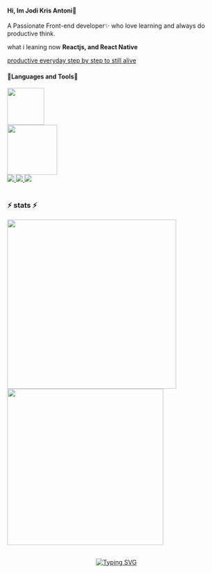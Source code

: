 <h4 align="left"> Hi, Im Jodi Kris Antoni👋 </h4>

A Passionate Front-end developer✨ who love learning and always do productive think.

what i leaning now <b>Reactjs, and React Native</b>

<p><u>productive everyday step by step to still alive</u></p>

<h4 align="left"> 🔭Languages and Tools🔭</h4>
<div align="left">
  <a href="https://skillicons.dev">
    <img width="85px" src="https://skillicons.dev/icons?i=js,html,css"/><br>
    <img width="115px" src="https://skillicons.dev/icons?i=vscode,figma,git,bootstrap"/>
  </a>

</div>
<div align="left">
  <a href="mailto: jody201542@gmail.com" target="_blank"> 
    <img src=	"https://img.shields.io/badge/Gmail-D14836?style=for-the-badge&logo=gmail&logoColor=white" />
  </a>
  <a href="https://www.instagram.com/jody_krisantoni?" target="_blank">
    <img src=	"https://img.shields.io/badge/Instagram-E4405F?style=for-the-badge&logo=instagram&logoColor=white" />
  </a>
  <a href="https://github.com/Jodikrisantoni" target="_blank">
    <img src=	"https://img.shields.io/badge/GitHub-100000?style=for-the-badge&logo=github&logoColor=white" />
  </a>
</div>

<br/>

<h3 align="left">⚡ stats ⚡</h3>
<p display="inline-box">
  <img width="390px" src="https://github-readme-stats.vercel.app/api?username=jodikrisantoni&show_icons=true&theme=radical">
  <img width="360px" src="https://github-readme-stats.vercel.app/api/top-langs/?username=jodikrisantoni&langs_count=8&layout=compact&size_weight=0.5&count_weight=0.5&theme=radical">
</p>

<br/>
<div align="center">
  <a href="https://git.io/typing-svg">
    <img src="https://readme-typing-svg.demolab.com?font=Fira+Code&pause=1000&width=435&lines=Thankyou+for+Visiting" alt="Typing SVG" />
  </a>
</div>


<!--
**Jodikrisantoni/Jodikrisantoni** is a ✨ _special_ ✨ repository because its `README.md` (this file) appears on your GitHub profile.

Here are some ideas to get you started:

- 🔭 I’m currently working on ...
- 🌱 I’m currently learning ...
- 👯 I’m looking to collaborate on ...
- 🤔 I’m looking for help with ...
- 💬 Ask me about ...
- 📫 How to reach me: ...
- 😄 Pronouns: ...
- ⚡ Fun fact: ...
-->

